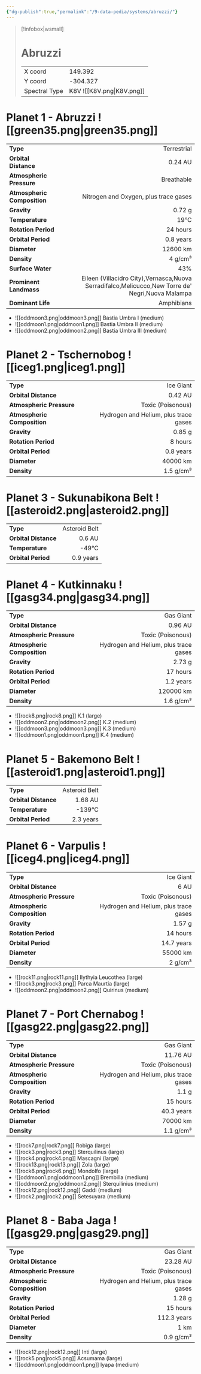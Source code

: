 ```yaml
---
{"dg-publish":true,"permalink":"/9-data-pedia/systems/abruzzi/"}
---
```


> [!infobox|wsmall]
> # Abruzzi
> | | |
> | - | - |
> | X coord | 149.392 |
> | Y coord| -304.327 |
> | Spectral Type | K8V ![[K8V.png\|K8V.png]] |

# Planet 1 - Abruzzi ![[green35.png\|green35.png]]
|                             |                           |
| --------------------------- | -------------------------:|
| **Type**                    |             Terrestrial |
| **Orbital Distance**        |   0.24 AU |
| **Atmospheric Pressure**    |       Breathable |
| **Atmospheric Composition** |      Nitrogen and Oxygen, plus trace gases |
| **Gravity**                 |        0.72 g |
| **Temperature**             |    19°C |
| **Rotation Period**         |  24 hours |
| **Orbital Period** | 0.8 years |
| **Diameter**                |      12600 km | 
| **Density**                 |    4 g/cm³ |
| **Surface Water**           |           43% | 
| **Prominent Landmass**      |         Eileen (Villacidro City),Vernasca,Nuova Serradifalco,Melicucco,New Torre de' Negri,Nuova Malampa | 
| **Dominant Life**           |         Amphibians |



- ![[oddmoon3.png\|oddmoon3.png]] Bastia Umbra I (medium)
- ![[oddmoon1.png\|oddmoon1.png]] Bastia Umbra II (medium)
- ![[oddmoon2.png\|oddmoon2.png]] Bastia Umbra III (medium)


# Planet 2 - Tschernobog ![[iceg1.png\|iceg1.png]]
|                             |                           |
| --------------------------- | -------------------------:|
| **Type**                    |             Ice Giant |
| **Orbital Distance**        |   0.42 AU |
| **Atmospheric Pressure**    |       Toxic (Poisonous) |
| **Atmospheric Composition** |      Hydrogen and Helium, plus trace gases |
| **Gravity**                 |        0.85 g |
| **Rotation Period**         |  8 hours |
| **Orbital Period** | 0.8 years |
| **Diameter**                |      40000 km | 
| **Density**                 |    1.5 g/cm³ |





# Planet 3 - Sukunabikona Belt ![[asteroid2.png\|asteroid2.png]]
|                             |                           |
| --------------------------- | -------------------------:|
| **Type**                    |             Asteroid Belt |
| **Orbital Distance**        |   0.6 AU |
| **Temperature**             |    -49°C |
| **Orbital Period** | 0.9 years |





# Planet 4 - Kutkinnaku ![[gasg34.png\|gasg34.png]]
|                             |                           |
| --------------------------- | -------------------------:|
| **Type**                    |             Gas Giant |
| **Orbital Distance**        |   0.96 AU |
| **Atmospheric Pressure**    |       Toxic (Poisonous) |
| **Atmospheric Composition** |      Hydrogen and Helium, plus trace gases |
| **Gravity**                 |        2.73 g |
| **Rotation Period**         |  17 hours |
| **Orbital Period** | 1.2 years |
| **Diameter**                |      120000 km | 
| **Density**                 |    1.6 g/cm³ |



- ![[rock8.png\|rock8.png]] K.1 (large)
- ![[oddmoon2.png\|oddmoon2.png]] K.2 (medium)
- ![[oddmoon3.png\|oddmoon3.png]] K.3 (medium)
- ![[oddmoon1.png\|oddmoon1.png]] K.4 (medium)


# Planet 5 - Bakemono Belt ![[asteroid1.png\|asteroid1.png]]
|                             |                           |
| --------------------------- | -------------------------:|
| **Type**                    |             Asteroid Belt |
| **Orbital Distance**        |   1.68 AU |
| **Temperature**             |    -139°C |
| **Orbital Period** | 2.3 years |





# Planet 6 - Varpulis ![[iceg4.png\|iceg4.png]]
|                             |                           |
| --------------------------- | -------------------------:|
| **Type**                    |             Ice Giant |
| **Orbital Distance**        |   6 AU |
| **Atmospheric Pressure**    |       Toxic (Poisonous) |
| **Atmospheric Composition** |      Hydrogen and Helium, plus trace gases |
| **Gravity**                 |        1.57 g |
| **Rotation Period**         |  14 hours |
| **Orbital Period** | 14.7 years |
| **Diameter**                |      55000 km | 
| **Density**                 |    2 g/cm³ |



- ![[rock11.png\|rock11.png]] Ilythyia Leucothea (large)
- ![[rock3.png\|rock3.png]] Parca Maurtia (large)
- ![[oddmoon2.png\|oddmoon2.png]] Quirinus (medium)


# Planet 7 - Port Chernabog ![[gasg22.png\|gasg22.png]]
|                             |                           |
| --------------------------- | -------------------------:|
| **Type**                    |             Gas Giant |
| **Orbital Distance**        |   11.76 AU |
| **Atmospheric Pressure**    |       Toxic (Poisonous) |
| **Atmospheric Composition** |      Hydrogen and Helium, plus trace gases |
| **Gravity**                 |        1.1 g |
| **Rotation Period**         |  15 hours |
| **Orbital Period** | 40.3 years |
| **Diameter**                |      70000 km | 
| **Density**                 |    1.1 g/cm³ |



- ![[rock7.png\|rock7.png]] Robiga (large)
- ![[rock3.png\|rock3.png]] Sterquilinus (large)
- ![[rock4.png\|rock4.png]] Mascagni (large)
- ![[rock13.png\|rock13.png]] Zola (large)
- ![[rock6.png\|rock6.png]] Mondolfo (large)
- ![[oddmoon1.png\|oddmoon1.png]] Brembilla (medium)
- ![[oddmoon2.png\|oddmoon2.png]] Sterquilinius (medium)
- ![[rock12.png\|rock12.png]] Gaddi (medium)
- ![[rock2.png\|rock2.png]] Setesuyara (medium)


# Planet 8 - Baba Jaga ![[gasg29.png\|gasg29.png]]
|                             |                           |
| --------------------------- | -------------------------:|
| **Type**                    |             Gas Giant |
| **Orbital Distance**        |   23.28 AU |
| **Atmospheric Pressure**    |       Toxic (Poisonous) |
| **Atmospheric Composition** |      Hydrogen and Helium, plus trace gases |
| **Gravity**                 |        1.28 g |
| **Rotation Period**         |  15 hours |
| **Orbital Period** | 112.3 years |
| **Diameter**                |      1 km | 
| **Density**                 |    0.9 g/cm³ |



- ![[rock12.png\|rock12.png]] Inti (large)
- ![[rock5.png\|rock5.png]] Acsumama (large)
- ![[oddmoon1.png\|oddmoon1.png]] Iyapa (medium)


